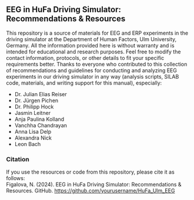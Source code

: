 ## EEG in HuFa Driving Simulator: Recommendations & Resources  
This repository is a source of materials for EEG and ERP experiments in the driving simulator at the Department of Human Factors, Ulm University, Germany. All the information provided here is without warranty and is intended for educational and research purposes. Feel free to modify the contact information, protocols, or other details to fit your specific requirements better. Thanks to everyone who contributed to this collection of recommendations and guidelines for conducting and analyzing EEG experiments in our driving simulator in any way (analysis scripts, SILAB code, materials, and writing support for this manual), especially:
- Dr. Julian Elias Reiser
- Dr. Jürgen Pichen
- Dr. Philipp Hock
- Jasmin Leitner
- Anja Paulina Kolland
- Vanchha Chandrayan
- Anna Lisa Delp
- Alexandra Nick
- Leon Bach

### Citation
If you use the resources or code from this repository, please cite it as follows:<br />
Figalova, N. (2024). EEG in HuFa Driving Simulator: Recommendations & Resources. GitHub. https://github.com/yourusername/HuFa_Ulm_EEG
